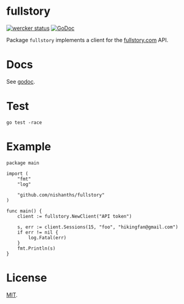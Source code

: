 # fullstory

[![wercker status](https://app.wercker.com/status/5c617e0ba84e532e22029444f79d835f/s/master "wercker status")](https://app.wercker.com/project/bykey/5c617e0ba84e532e22029444f79d835f)
[![GoDoc](https://godoc.org/github.com/nishanths/fullstory?status.svg)](https://godoc.org/github.com/nishanths/fullstory)

Package `fullstory` implements a client for the
[fullstory.com](https://fullstory.com) API.

# Docs

See [godoc](https://godoc.org/github.com/nishanths/fullstory).

# Test

```
go test -race 
```

# Example

```
package main

import (
	"fmt"
	"log"

	"github.com/nishanths/fullstory"
)

func main() {
	client := fullstory.NewClient("API token")

	s, err := client.Sessions(15, "foo", "hikingfan@gmail.com")
	if err != nil {
		log.Fatal(err)
	}
	fmt.Println(s)
}
```

# License

[MIT](https://nishanths.mit-license.org).
